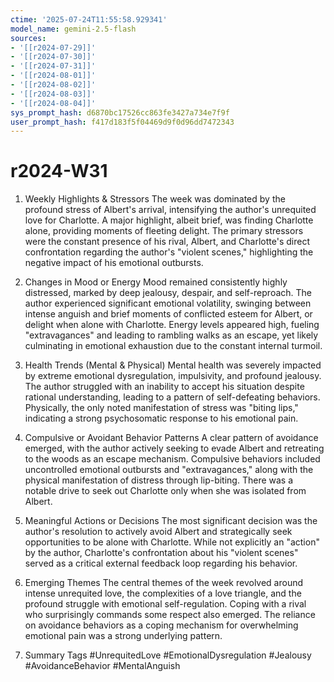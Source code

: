 ```yaml
---
ctime: '2025-07-24T11:55:58.929341'
model_name: gemini-2.5-flash
sources:
- '[[r2024-07-29]]'
- '[[r2024-07-30]]'
- '[[r2024-07-31]]'
- '[[r2024-08-01]]'
- '[[r2024-08-02]]'
- '[[r2024-08-03]]'
- '[[r2024-08-04]]'
sys_prompt_hash: d6870bc17526cc863fe3427a734e7f9f
user_prompt_hash: f417d183f5f04469d9f0d96dd7472343
---
```

# r2024-W31

1. Weekly Highlights & Stressors
The week was dominated by the profound stress of Albert's arrival, intensifying the author's unrequited love for Charlotte. A major highlight, albeit brief, was finding Charlotte alone, providing moments of fleeting delight. The primary stressors were the constant presence of his rival, Albert, and Charlotte's direct confrontation regarding the author's "violent scenes," highlighting the negative impact of his emotional outbursts.

2. Changes in Mood or Energy
Mood remained consistently highly distressed, marked by deep jealousy, despair, and self-reproach. The author experienced significant emotional volatility, swinging between intense anguish and brief moments of conflicted esteem for Albert, or delight when alone with Charlotte. Energy levels appeared high, fueling "extravagances" and leading to rambling walks as an escape, yet likely culminating in emotional exhaustion due to the constant internal turmoil.

3. Health Trends (Mental & Physical)
Mental health was severely impacted by extreme emotional dysregulation, impulsivity, and profound jealousy. The author struggled with an inability to accept his situation despite rational understanding, leading to a pattern of self-defeating behaviors. Physically, the only noted manifestation of stress was "biting lips," indicating a strong psychosomatic response to his emotional pain.

4. Compulsive or Avoidant Behavior Patterns
A clear pattern of avoidance emerged, with the author actively seeking to evade Albert and retreating to the woods as an escape mechanism. Compulsive behaviors included uncontrolled emotional outbursts and "extravagances," along with the physical manifestation of distress through lip-biting. There was a notable drive to seek out Charlotte only when she was isolated from Albert.

5. Meaningful Actions or Decisions
The most significant decision was the author's resolution to actively avoid Albert and strategically seek opportunities to be alone with Charlotte. While not explicitly an "action" by the author, Charlotte's confrontation about his "violent scenes" served as a critical external feedback loop regarding his behavior.

6. Emerging Themes
The central themes of the week revolved around intense unrequited love, the complexities of a love triangle, and the profound struggle with emotional self-regulation. Coping with a rival who surprisingly commands some respect also emerged. The reliance on avoidance behaviors as a coping mechanism for overwhelming emotional pain was a strong underlying pattern.

7. Summary Tags
#UnrequitedLove #EmotionalDysregulation #Jealousy #AvoidanceBehavior #MentalAnguish